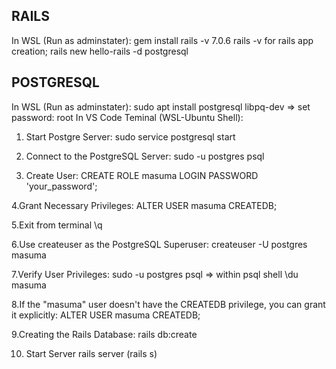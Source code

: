 ## RAILS
In WSL (Run as adminstater):
gem install rails -v 7.0.6
rails -v
for rails app creation;
rails new hello-rails -d postgresql
## POSTGRESQL
In WSL (Run as adminstater):
sudo apt install postgresql libpq-dev
=> set password: root
In VS Code Teminal (WSL-Ubuntu Shell):
1. Start Postgre Server:
sudo service postgresql start

 3. Connect to the PostgreSQL Server:
 sudo -u postgres psql

 5. Create User:
  CREATE ROLE masuma LOGIN PASSWORD 'your_password';

 4.Grant Necessary Privileges:
   ALTER USER masuma CREATEDB;
 
 5.Exit from terminal 
  \q

 6.Use createuser as the PostgreSQL Superuser:
  createuser -U postgres masuma

 7.Verify User Privileges:
  sudo -u postgres psql
 => within psql shell
    \du masuma
 
 8.If the "masuma" user doesn't have the CREATEDB privilege, you can grant it explicitly:
  ALTER USER masuma CREATEDB;
  
 9.Creating the Rails Database:
  rails db:create

 10. Start Server
  rails server (rails s)
